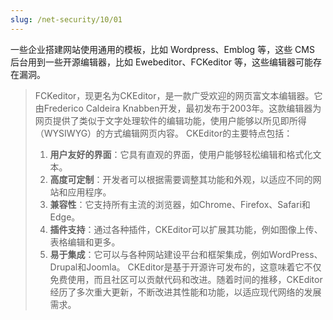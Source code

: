 ```yaml
---
slug: /net-security/10/01
---
```


一些企业搭建网站使用通用的模板，比如 Wordpress、Emblog 等，这些 CMS 后台用到一些开源编辑器，比如 Ewebeditor、FCKeditor 等，这些编辑器可能存在漏洞。


> FCKeditor，现更名为CKEditor，是一款广受欢迎的网页富文本编辑器。它由Frederico Caldeira Knabben开发，最初发布于2003年。这款编辑器为网页提供了类似于文字处理软件的编辑功能，使用户能够以所见即所得（WYSIWYG）的方式编辑网页内容。
> CKEditor的主要特点包括：
> 1. **用户友好的界面**：它具有直观的界面，使用户能够轻松编辑和格式化文本。
> 2. **高度可定制**：开发者可以根据需要调整其功能和外观，以适应不同的网站和应用程序。
> 3. **兼容性**：它支持所有主流的浏览器，如Chrome、Firefox、Safari和Edge。
> 4. **插件支持**：通过各种插件，CKEditor可以扩展其功能，例如图像上传、表格编辑和更多。
> 5. **易于集成**：它可以与各种网站建设平台和框架集成，例如WordPress、Drupal和Joomla。
> CKEditor是基于开源许可发布的，这意味着它不仅免费使用，而且社区可以贡献代码和改进。随着时间的推移，CKEditor经历了多次重大更新，不断改进其性能和功能，以适应现代网络的发展需求。